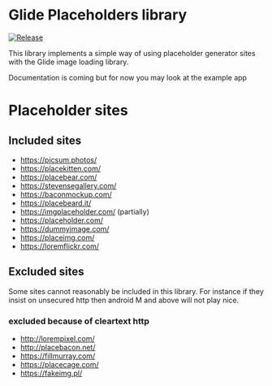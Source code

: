 # Glide Placeholders library
[![Release](https://jitpack.io/v/liminal/glide-placeholders.svg)](https://jitpack.io/#liminal/glide-placeholders)

This library implements a simple way of using placeholder generator sites with the Glide image loading library.

Documentation is coming but for now you may look at the example app


# Placeholder sites

## Included sites

* https://picsum.photos/
* https://placekitten.com/
* https://placebear.com/
* https://stevensegallery.com/
* https://baconmockup.com/
* https://placebeard.it/
* https://imgplaceholder.com/ (partially)
* https://placeholder.com/
* https://dummyimage.com/
* https://placeimg.com/
* https://loremflickr.com/

## Excluded sites

Some sites cannot reasonably be included in this library. 
For instance if they insist on unsecured http then android M and above will not play nice.

### excluded because of cleartext http
* http://lorempixel.com/
* http://placebacon.net/
* https://fillmurray.com/
* https://placecage.com/
* https://fakeimg.pl/


